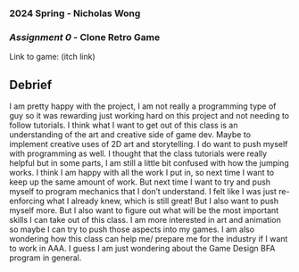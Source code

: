 ### **2024 Spring** - Nicholas Wong
### *Assignment 0* - Clone Retro Game
Link to game: (itch link)


## **Debrief**
I am pretty happy with the project, I am not really a programming type of guy so it was rewarding just working hard on this project and not needing to follow tutorials. I think what I want to get out of this class is an understanding of the art and creative side of game dev. Maybe to implement creative uses of 2D art and storytelling. I do want to push myself with programming as well. I thought that the class tutorials were really helpful but in some parts, I am still a little bit confused with how the jumping works. 
I think I am happy with all the work I put in, so next time I want to keep up the same amount of work. But next time I want to try and push myself to program mechanics that I don’t understand. I felt like I was just re-enforcing what I already knew, which is still great! But I also want to push myself more. But I also want to figure out what will be the most important skills I can take out of this class.
I am more interested in art and animation so maybe I can try to push those aspects into my games. I am also wondering how this class can help me/ prepare me for the industry if I want to work in AAA. I guess I am just wondering about the Game Design BFA program in general.
